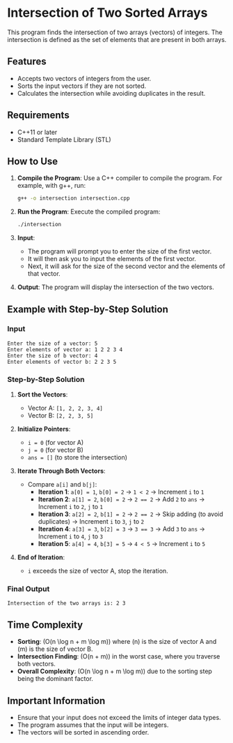 # Intersection of Two Sorted Arrays

This program finds the intersection of two arrays (vectors) of integers. The intersection is defined as the set of elements that are present in both arrays.

## Features

- Accepts two vectors of integers from the user.
- Sorts the input vectors if they are not sorted.
- Calculates the intersection while avoiding duplicates in the result.

## Requirements

- C++11 or later
- Standard Template Library (STL)

## How to Use

1. **Compile the Program**:
   Use a C++ compiler to compile the program. For example, with g++, run:
   ```bash
   g++ -o intersection intersection.cpp
   ```

2. **Run the Program**:
   Execute the compiled program:
   ```bash
   ./intersection
   ```

3. **Input**:
   - The program will prompt you to enter the size of the first vector.
   - It will then ask you to input the elements of the first vector.
   - Next, it will ask for the size of the second vector and the elements of that vector.

4. **Output**:
   The program will display the intersection of the two vectors.

## Example with Step-by-Step Solution

### Input
```
Enter the size of a vector: 5
Enter elements of vector a: 1 2 2 3 4
Enter the size of b vector: 4
Enter elements of vector b: 2 2 3 5
```

### Step-by-Step Solution

1. **Sort the Vectors**:
   - Vector A: `[1, 2, 2, 3, 4]`
   - Vector B: `[2, 2, 3, 5]`

2. **Initialize Pointers**:
   - `i = 0` (for vector A)
   - `j = 0` (for vector B)
   - `ans = []` (to store the intersection)

3. **Iterate Through Both Vectors**:
   - Compare `a[i]` and `b[j]`:
     - **Iteration 1**: `a[0] = 1`, `b[0] = 2` → `1 < 2` → Increment `i` to `1`
     - **Iteration 2**: `a[1] = 2`, `b[0] = 2` → `2 == 2` → Add `2` to `ans` → Increment `i` to `2`, `j` to `1`
     - **Iteration 3**: `a[2] = 2`, `b[1] = 2` → `2 == 2` → Skip adding (to avoid duplicates) → Increment `i` to `3`, `j` to `2`
     - **Iteration 4**: `a[3] = 3`, `b[2] = 3` → `3 == 3` → Add `3` to `ans` → Increment `i` to `4`, `j` to `3`
     - **Iteration 5**: `a[4] = 4`, `b[3] = 5` → `4 < 5` → Increment `i` to `5`

4. **End of Iteration**:
   - `i` exceeds the size of vector A, stop the iteration.

### Final Output
```
Intersection of the two arrays is: 2 3 
```

## Time Complexity

- **Sorting**: \(O(n \log n + m \log m)\) where \(n\) is the size of vector A and \(m\) is the size of vector B.
- **Intersection Finding**: \(O(n + m)\) in the worst case, where you traverse both vectors.
- **Overall Complexity**: \(O(n \log n + m \log m)\) due to the sorting step being the dominant factor.

## Important Information

- Ensure that your input does not exceed the limits of integer data types.
- The program assumes that the input will be integers.
- The vectors will be sorted in ascending order.
